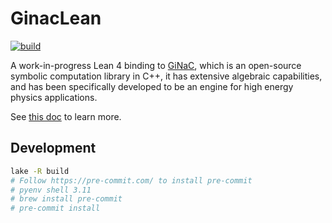 # GinacLean

[![build](https://github.com/utensil/ginac-lean/actions/workflows/ci.yml/badge.svg)](https://github.com/utensil/ginac-lean/actions/workflows/ci.yml)

A work-in-progress Lean 4 binding to [GiNaC](https://www.ginac.de/), which is an open-source symbolic computation library in C++, it has extensive algebraic capabilities, and has been specifically developed to be an engine for high energy physics applications.

See [this doc](doc/ffi.md) to learn more.


## Development

```bash
lake -R build
# Follow https://pre-commit.com/ to install pre-commit
# pyenv shell 3.11
# brew install pre-commit
# pre-commit install
```
